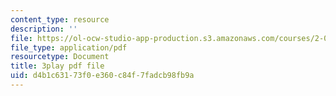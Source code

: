 ```yaml
---
content_type: resource
description: ''
file: https://ol-ocw-studio-app-production.s3.amazonaws.com/courses/2-003sc-engineering-dynamics-fall-2011/d4b1c63173f0e360c84f7fadcb98fb9a_p9DHjoLS3GA.pdf
file_type: application/pdf
resourcetype: Document
title: 3play pdf file
uid: d4b1c631-73f0-e360-c84f-7fadcb98fb9a
---
```

